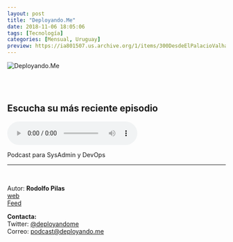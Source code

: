 ```yaml
---
layout: post
title: "Deployando.Me"
date: 2018-11-06 18:05:06
tags: [Tecnología]
categories: [Mensual, Uruguay]
preview: https://ia801507.us.archive.org/1/items/300DesdeElPalacioValhalla/300%20deployandome%20-%20Rodolfo%20Pilas.png
---
```


![Deployando.Me](https://ia601507.us.archive.org/1/items/300DesdeElPalacioValhalla/400%20deployandome%20-%20Rodolfo%20Pilas.png)

<br/>
<br/>

## Escucha su más reciente episodio

<!--reproductor-feed=https://deployando.me/feed/podcast-->
<!--reproductor-start-->
<audio id="audio" preload="auto" controls="" src="https://deployando.me/podcast-download/274/35-administradores-de-contrasenas.mp3"></audio>
<!--reproductor-end-->

Podcast para SysAdmin y DevOps

_ _ _

<br>

Autor: **Rodolfo Pilas**  
[web](https://deployando.me)  
[Feed](https://deployando.me/feed/podcast)  


**Contacta:**  
Twitter: [@deployandome](https://twitter.com/deployandome)  
Correo: [podcast@deployando.me](mailto:podcast@deployando.me)  

